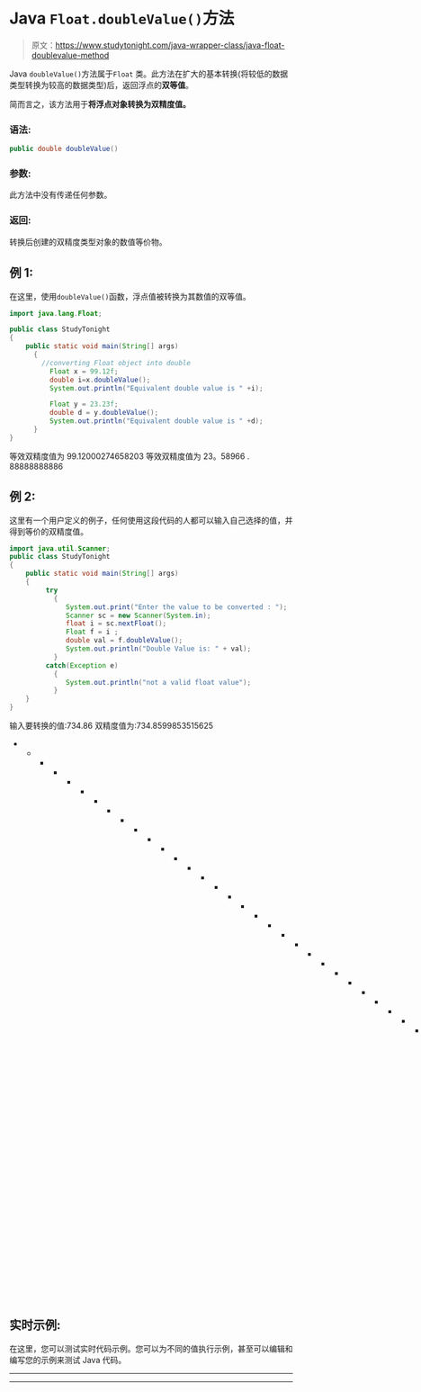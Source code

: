 # Java `Float.doubleValue()`方法

> 原文：<https://www.studytonight.com/java-wrapper-class/java-float-doublevalue-method>

Java `doubleValue()`方法属于`Float` 类。此方法在扩大的基本转换(将较低的数据类型转换为较高的数据类型)后，返回浮点的**双等值**。

简而言之，该方法用于**将浮点对象转换为双精度值。**

### 语法:

```java
public double doubleValue() 
```

### 参数:

此方法中没有传递任何参数。

### 返回:

转换后创建的双精度类型对象的数值等价物。

## 例 1:

在这里，使用`doubleValue()`函数，浮点值被转换为其数值的双等值。

```java
import java.lang.Float;

public class StudyTonight
{  
    public static void main(String[] args) 
      {  
        //converting Float object into double
          Float x = 99.12f;
          double i=x.doubleValue();
          System.out.println("Equivalent double value is " +i);

          Float y = 23.23f;  
          double d = y.doubleValue();  
          System.out.println("Equivalent double value is " +d);
      }  
} 
```

等效双精度值为 99.12000274658203
等效双精度值为 23。58966 . 88888888886

## 例 2:

这里有一个用户定义的例子，任何使用这段代码的人都可以输入自己选择的值，并得到等价的双精度值。

```java
import java.util.Scanner;  
public class StudyTonight
{  
    public static void main(String[] args) 
    {  
         try
           {
              System.out.print("Enter the value to be converted : ");  
              Scanner sc = new Scanner(System.in);  
              float i = sc.nextFloat();  
              Float f = i ;  
              double val = f.doubleValue();  
              System.out.println("Double Value is: " + val);  
           }
         catch(Exception e)
           {
              System.out.println("not a valid float value"); 
           }
    }
}
```

输入要转换的值:734.86
双精度值为:734.8599853515625
* * * * * * * * * * * * * * * * * * * * * * * * * * * * * * * * * * *输入要转换的值:0x00.5
不是有效的浮点数

## 实时示例:

在这里，您可以测试实时代码示例。您可以为不同的值执行示例，甚至可以编辑和编写您的示例来测试 Java 代码。

* * *

* * *